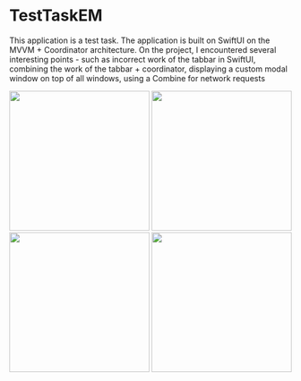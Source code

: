 # TestTaskEM

This application is a test task. The application is built on SwiftUI on the MVVM + Coordinator architecture.
On the project, I encountered several interesting points - such as incorrect work of the tabbar in SwiftUI, combining the work of the tabbar + coordinator, displaying a custom modal window on top of all windows, using a Сombine for network requests

<img src="https://github.com/EvilevNikita/TestTaskEM/assets/116057796/de2d9768-45bc-4f6a-b51d-624a4471e3c1" width="250">
<img src="https://github.com/EvilevNikita/TestTaskEM/assets/116057796/0d525eae-c538-496e-b3fd-fb7231331445" width="250">
<img src="https://github.com/EvilevNikita/TestTaskEM/assets/116057796/1038cc68-d71e-4e50-9fc3-4c078ff31557" width="250">
<img src="https://github.com/EvilevNikita/TestTaskEM/assets/116057796/df4bca9c-2718-48af-9942-3ec572fa3b70" width="250">
